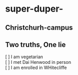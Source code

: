 # super-duper-

## Christchurh-campus

## Two truths, One lie

[ ] I am vegetarian <br> 
[ ] I met Dai Henwood in person <br>
[ ] I am enrolled in WHitecliffe <br>

